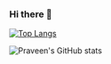 ### Hi there 👋

[![Top Langs](https://github-readme-stats.vercel.app/api/top-langs/?username=praveenjayakody&theme=dark&layout=compact&hide_border=true)](https://github.com/praveenjayakody)

![Praveen's GitHub stats](https://github-readme-stats.vercel.app/api?username=praveenjayakody&show_icons=true&theme=dark&hide_border=true)

<!--
**praveenjayakody/praveenjayakody** is a ✨ _special_ ✨ repository because its `README.md` (this file) appears on your GitHub profile.

Here are some ideas to get you started:

- 🔭 I’m currently working on ...
- 🌱 I’m currently learning ...
- 👯 I’m looking to collaborate on ...
- 🤔 I’m looking for help with ...
- 💬 Ask me about ...
- 📫 How to reach me: ...
- 😄 Pronouns: ...
- ⚡ Fun fact: ...
-->
